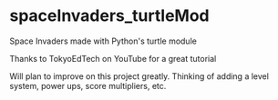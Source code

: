 # spaceInvaders_turtleMod
Space Invaders made with Python's turtle module

Thanks to TokyoEdTech on YouTube for a great tutorial

Will plan to improve on this project greatly. Thinking of adding a level system, power ups, score multipliers, etc.


